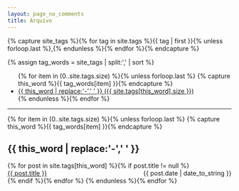 ```yaml
---
layout: page_no_comments
title: Arquivo
---
```


<!-- Get the tag name for every tag on the site and set them to the `site_tags` variable. -->
{% capture site_tags %}{% for tag in site.tags %}{{ tag | first }}{% unless forloop.last %},{% endunless %}{% endfor %}{% endcapture %}

<!-- `tag_words` is a sorted array of the tag names. -->
{% assign tag_words = site_tags | split:',' | sort %}

<!-- Build the Page -->

<!-- List of all tags -->
<ul class="search-result-title">
  {% for item in (0..site.tags.size) %}{% unless forloop.last %}
    {% capture this_word %}{{ tag_words[item] }}{% endcapture %}
    <li>
      <a href="{{ site.baseUrl }}/tag/{{ this_word | cgi_escape }}" class="tag">{{ this_word | replace:'-',' ' }}
        <span>({{ site.tags[this_word].size }})</span>
      </a>
    </li>
  {% endunless %}{% endfor %}
</ul>

<hr>

<!-- Posts by Tag -->
<div class="search-result-title">
  {% for item in (0..site.tags.size) %}{% unless forloop.last %}
    {% capture this_word %}{{ tag_words[item] }}{% endcapture %}
    <br/>
    <h2 id="{{ this_word | cgi_escape }}">{{ this_word | replace:'-',' ' }}</h2>
    {% for post in site.tags[this_word] %}{% if post.title != null %}
      <div>
        <span style="float: left;">
          <a href="{{ post.url }}">{{ post.title }}</a>
        </span>
        <span style="float: right;">
          {{ post.date | date_to_string }}
        </span>
      </div>
      <div style="clear: both;"></div>
    {% endif %}{% endfor %}
  {% endunless %}{% endfor %}
</div>

